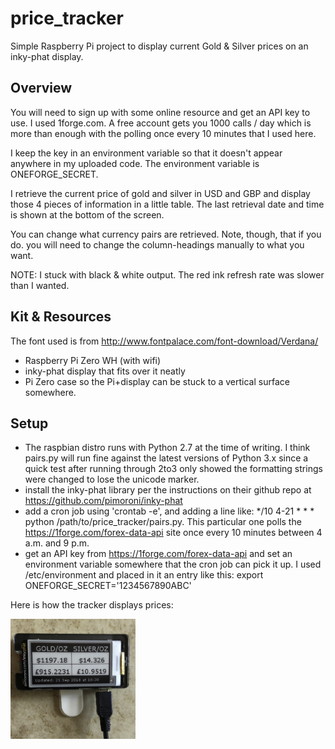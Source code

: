 # price_tracker

Simple Raspberry Pi project to display current Gold & Silver prices on an
inky-phat display.
    
## Overview

You will need to sign up with some online resource and get an API key to use.
I used 1forge.com. A free account gets you 1000 calls / day which is more than enough with the polling once every
10 minutes that I used here.

I keep the key in an environment variable so that it doesn't appear anywhere in my uploaded code. The environment
variable is ONEFORGE_SECRET.

I retrieve the current price of gold and silver in USD and GBP and display those 4 pieces of information in a little
table. The last retrieval date and time is shown at the bottom of the screen.

You can change what currency pairs are retrieved. 
Note, though, that if you do. you will need to change the column-headings manually to what you want.

NOTE: I stuck with black & white output. The red ink refresh rate was slower than I wanted.

## Kit & Resources

The font used is from http://www.fontpalace.com/font-download/Verdana/

* Raspberry Pi Zero WH (with wifi)
* inky-phat display that fits over it neatly
* Pi Zero case so the Pi+display can be stuck to a vertical surface somewhere.
    
## Setup

* The raspbian distro runs with Python 2.7 at the time of writing. I think pairs.py will run fine against the latest versions of Python 3.x since a quick test after running through 2to3 only showed the formatting strings were changed to lose the unicode marker.
* install the inky-phat library per the instructions on their github repo at https://github.com/pimoroni/inky-phat
* add a cron job using 'crontab -e', and adding a line like: */10 4-21 * * * python /path/to/price_tracker/pairs.py. This particular one polls the https://1forge.com/forex-data-api site once every 10 minutes between 4 a.m. and 9 p.m.
* get an API key from https://1forge.com/forex-data-api and set an environment variable somewhere that the cron job can pick it up. I used /etc/environment and placed in it an entry like this: export ONEFORGE_SECRET='1234567890ABC'

Here is how the tracker displays prices:

<img src="./price_tracker.jpg" alt="photo" width="200"/>

